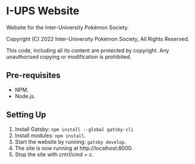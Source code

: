 # I-UPS Website
Website for the Inter-University Pokémon Society.

Copyright (C) 2022 Inter-University Pokémon Society, All Rights Reserved.

This code, including all its content are protected by copyright. Any unauthorised copying or modification is prohibited.

## Pre-requisites
- NPM.
- Node.js.

## Setting Up
1. Install Gatsby: ```npm install --global gatsby-cli```
2. Install modules: ```npm install```.
3. Start the website by running: ```gatsby develop```.
4. The site is now running at http://localhost:8000.
5. Stop the site with cntrl/cmd + c.

